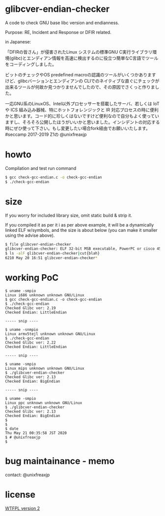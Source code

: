 # glibcver-endian-checker
A code to check GNU base libc version and endianness.

Purpose: RE, Incident and Response or DFIR related.

in Japanese:

「DFIRの皆さん」が侵害されたLinux システムの標準GNU C実行ライブラリ環境(glibc)とエンディアン情報を高速に検出するのに役立つ簡単なC言語でツールをコーディングしました。

ビットのチェックやOS predefined macroの認識のツールがいくつかありますけど、glibcバーションとエンディアンの CLIでのネイティブな直ぐにチェックが出来るツールが何故か見つかりませんでしたので、その原因でさくっと作りました。

一応GNU系のLinuxOS、Intel以外プロセッサーを搭載したサーバ、若しくは IoT や ICS 組み込み器械、特にホットフォレンジックと IR 対応プロセスの時に便利かと思います。コード的に珍しくはないですけど便利なので自分もよく使っていますし、そろそろ公開したほうがいいかと思いました。インシデントの対応する時にぜひ使って下さい。もし変更したい場合fork経由でお願いいたします。 #seccamp 2017-2019 Z1の @unixfreaxjp

# howto

Compilation and test run command

```bash
$ gcc check-gcc-endian.c -o check-gcc-endian
$ ./check-gcc-endian
```

# size

If you worry for included library size, omit static build & strip it. 

If you compiled it as per it i as per above example, it will be a dynamically linked ELF w/symbols, and the size is about below (you can make it smaller using the advise above).

```bash
$ file glibcver-endian-checker
glibcver-endian-checker: ELF 32-bit MSB executable, PowerPC or cisco 4500, version 1 (SYSV), dynamically linked (uses shared libs), for GNU/Linux 2.6.26, not stripped
$ ls -alF glibcver-endian-checker|cut{blah}
6210 May 20 16:51 glibcver-endian-checker*
```

# working PoC

```
$ uname -smpio
Linux i686 unknown unknown GNU/Linux
$ gcc check-gcc-endian.c -o check-gcc-endian
$ ./check-gcc-endian
Checked Glibc ver: 2.19
Checked Endian: LittleEndian

----- snip ----

$ uname -snmpio
Linux armv5tejl unknown unknown GNU/Linux
$ ./check-gcc-endian
Checked Glibc ver: 2.22
Checked Endian: LittleEndian

----- snip ----

$ uname -smpio
Linux mips unknown unknown GNU/Linux
$ ./glibcver-endian-checker
Checked Glibc ver: 2.13
Checked Endian: BigEndian

----- snip ----

$ uname -smpio
Linux ppc unknown unknown GNU/Linux
$ ./glibcver-endian-checker
Checked Glibc ver: 2.13
Checked Endian: BigEndian
$
$
$ date
Thu May 21 00:35:58 JST 2020
$ # @unixfreaxjp
$
```

# bug maintainance - memo

contact: @unixfreaxjp 

# license 

<a href=https://en.wikipedia.org/wiki/WTFPL>WTFPL version 2</a>
